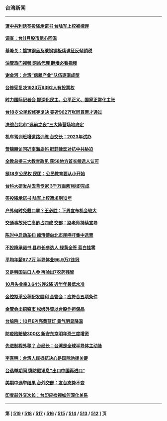 ### 台湾新闻
---
#### [遭中共利诱签投降承诺书 台陆军上校被控罪](../../pages/ncid1349361/n13870649.md?11230845) 
#### [调查：台11月股市信心回温](../../pages/ncid1349361/n13870872.md?11230845) 
#### [基隆关：镀锌钢品及碳钢钢板续课征反倾销税](../../pages/ncid1349361/n13870863.md?11230845) 
#### [油管热门视频 网站代理 翻墙必看视频](http://138.2.39.72:81/youtube.html?epic-marker?11230845)
#### [谢金河：台湾“信赖产业”队伍逐渐成型](../../pages/ncid1349361/n13870846.md?11230845) 
#### [台修宪复决1923万9392人有投票权](../../pages/ncid1349361/n13870904.md?11230845) 
#### [时力国际记者会 提深化民主、公平正义、国家正常化主张](../../pages/ncid1349361/n13870918.md?11230845) 
#### [台18岁公民权修宪复决 要近962万张同意票才通过](../../pages/ncid1349361/n13870936.md?11230845) 
#### [决战台北市“选前之夜”三大阵营场地底定](../../pages/ncid1349361/n13870896.md?11230845) 
#### [机车驾训班增道路训练 台交长：2023年试办](../../pages/ncid1349361/n13870934.md?11230845) 
#### [贺锦丽访问近南海岛屿 挺菲律宾对抗中共胁迫](../../pages/ncid1349361/n13870859.md?11230845) 
#### [全教总提三大教育政见 获58地方首长候选人认可](../../pages/ncid1349361/n13870943.md?11230845) 
#### [挺18岁公民权 民团：公民教育要从小开始](../../pages/ncid1349361/n13870930.md?11230845) 
#### [台科大研发AI去背专家 3千万画素1秒即完成](../../pages/ncid1349361/n13870938.md?11230845) 
#### [签投降承诺书 陆军上校遭求刑12年](../../pages/ncid1349361/n13870906.md?11230845) 
#### [户外何时免戴口罩？王必胜：下周宣布机会较大](../../pages/ncid1349361/n13870933.md?11230845) 
#### [交通事故死亡高龄占四成 交部：路老师持续宣导](../../pages/ncid1349361/n13870937.md?11230845) 
#### [陈时中启动车扫 赖清德向北市民呼吁集中选票](../../pages/ncid1349361/n13870944.md?11230845) 
#### [不投降承诺书 县市长参选人 绿黄全签 蓝白挂零](../../pages/ncid1349361/n13870916.md?11230845) 
#### [平均年薪67.7万 半导体业96.9万7连冠](../../pages/ncid1349361/n13870913.md?11230845) 
#### [又是韩国进口人参 再验出7农药残留](../../pages/ncid1349361/n13870911.md?11230845) 
#### [10月失业率3.64%连2降 近半年最低水准](../../pages/ncid1349361/n13870865.md?11230845) 
#### [金控拟采公积配发股利 金管会：应符合五项条件](../../pages/ncid1349361/n13870867.md?11230845) 
#### [金管会出招稳市 松绑外资以台股作担保品](../../pages/ncid1349361/n13870864.md?11230845) 
#### [台综院：10月EPI亮黄蓝灯 景气明显降温](../../pages/ncid1349361/n13870868.md?11230845) 
#### [防疫险赔破300亿 新安东京明年恐三度增资](../../pages/ncid1349361/n13870875.md?11230845) 
#### [先进制程外移？ 台经长：台湾是全球半导体主动脉](../../pages/ncid1349361/n13870833.md?11230845) 
#### [李喜明：台湾人民抵抗决心是国际驰援关键](../../pages/ncid1349361/n13870822.md?11230845) 
#### [台选举期间 慎防假讯息“出口中国再进口”](../../pages/ncid1349361/n13870827.md?11230845) 
#### [美期中选举结果 台外交部：友台态势不变](../../pages/ncid1349361/n13870794.md?11230845) 
#### [印度前外交次长：台印应检视如何深化关系](../../pages/ncid1349361/n13870674.md?11230845) 

---
#### 第 [ [519](./519.md?11230845) / [518](./518.md?11230845) / [517](./517.md?11230845) / [516](./516.md?11230845) / [515](./515.md?11230845) / [514](./514.md?11230845) / [513](./513.md?11230845) / [512](./512.md?11230845) ] 页
